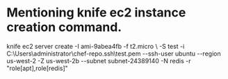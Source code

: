 # Mentioning knife ec2 instance creation command.


knife ec2 server create -I ami-9abea4fb -f t2.micro \ -S test -i C:\Users\administrator\chef-repo\.ssh\test.pem --ssh-user ubuntu --region us-west-2 -Z us-west-2b --subnet subnet-24389140 -N redis -r "role[apt],role[redis]"
